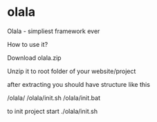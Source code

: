 # olala
Olala - simpliest framework ever

How to use it?

Download olala.zip

Unzip it to root folder of your website/project 

after extracting you should have structure like this 

/olala/
/olala/init.sh
/olala/init.bat

to init project start 
./olala/init.sh 
